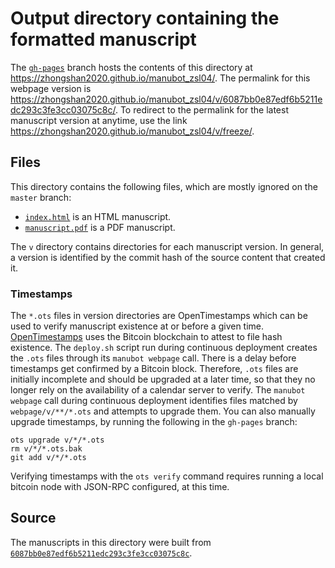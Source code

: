 # Output directory containing the formatted manuscript

The [`gh-pages`](https://github.com/zhongshan2020/manubot_zsl04/tree/gh-pages) branch hosts the contents of this directory at <https://zhongshan2020.github.io/manubot_zsl04/>.
The permalink for this webpage version is <https://zhongshan2020.github.io/manubot_zsl04/v/6087bb0e87edf6b5211edc293c3fe3cc03075c8c/>.
To redirect to the permalink for the latest manuscript version at anytime, use the link <https://zhongshan2020.github.io/manubot_zsl04/v/freeze/>.

## Files

This directory contains the following files, which are mostly ignored on the `master` branch:

+ [`index.html`](index.html) is an HTML manuscript.
+ [`manuscript.pdf`](manuscript.pdf) is a PDF manuscript.

The `v` directory contains directories for each manuscript version.
In general, a version is identified by the commit hash of the source content that created it.

### Timestamps

The `*.ots` files in version directories are OpenTimestamps which can be used to verify manuscript existence at or before a given time.
[OpenTimestamps](https://opentimestamps.org/) uses the Bitcoin blockchain to attest to file hash existence.
The `deploy.sh` script run during continuous deployment creates the `.ots` files through its `manubot webpage` call.
There is a delay before timestamps get confirmed by a Bitcoin block.
Therefore, `.ots` files are initially incomplete and should be upgraded at a later time, so that they no longer rely on the availability of a calendar server to verify.
The `manubot webpage` call during continuous deployment identifies files matched by `webpage/v/**/*.ots` and attempts to upgrade them.
You can also manually upgrade timestamps, by running the following in the `gh-pages` branch:

```shell
ots upgrade v/*/*.ots
rm v/*/*.ots.bak
git add v/*/*.ots
```

Verifying timestamps with the `ots verify` command requires running a local bitcoin node with JSON-RPC configured, at this time.

## Source

The manuscripts in this directory were built from
[`6087bb0e87edf6b5211edc293c3fe3cc03075c8c`](https://github.com/zhongshan2020/manubot_zsl04/commit/6087bb0e87edf6b5211edc293c3fe3cc03075c8c).
